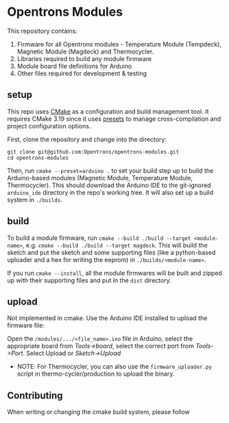 # Opentrons Modules

This repository contains:
1. Firmware for all Opentrons modules - Temperature Module (Tempdeck),
Magnetic Module (Magdeck) and Thermocycler.
2. Libraries required to build any module firmware
3. Module board file definitions for Arduino
4. Other files required for development & testing

## setup

This repo uses [CMake](https://cmake.org) as a configuration and build management tool. It requires
CMake 3.19 since it uses [presets](https://cmake.org/cmake/help/latest/manual/cmake-presets.7.html)
to manage cross-compilation and project configuration options.

First, clone the repository and change into the directory:

```
git clone git@github.com:Opentrons/opentrons-modules.git
cd opentrons-modules
```

Then, run `cmake --preset=arduino .` to set your build step up to build the Arduino-based modules
(Magnetic Module, Temperature Module, Thermocycler). This should download the Arduino IDE to the
git-ignored `arduino_ide` directory in the repo's working tree. It will also set up a build system
in `./builds`.

## build

To build a module firmware, run `cmake --build ./build --target <module-name>`, e.g.
`cmake --build ./build --target magdeck`. This will build the sketch and put the sketch and some supporting
files (like a python-based uploader and a hex for writing the eeprom) in `./builds/<module-name>`.

If you run `cmake --install`, all the module firmwares will be built and zipped up with their supporting
files and put in the `dist` directory.

## upload

Not implemented in cmake.
Use the Arduino IDE installed to upload the firmware file:

Open the `/modules/.../<file_name>.ino` file in Arduino, select the appropriate board from _Tools->board_,
 select the correct port from _Tools->Port_. Select Upload or _Sketch->Upload_

* NOTE: For Thermocycler, you can also use the `firmware_uploader.py` script in thermo-cycler/production to upload the binary.

## Contributing

When writing or changing the cmake build system, please follow 
